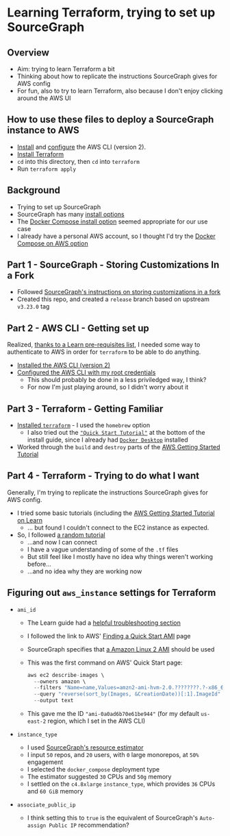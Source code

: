 # Learning Terraform, trying to set up SourceGraph

## Overview

- Aim: trying to learn Terraform a bit
- Thinking about how to replicate the instructions SourceGraph gives for AWS config
- For fun, also to try to learn Terraform, also because I don't enjoy clicking around the AWS UI

## How to use these files to deploy a SourceGraph instance to AWS

- [Install](https://docs.aws.amazon.com/cli/latest/userguide/install-cliv2.html) and [configure](https://docs.aws.amazon.com/cli/latest/userguide/cli-configure-quickstart.html#cli-configure-quickstart-config) the AWS CLI (version 2).
- [Install Terraform](https://learn.hashicorp.com/tutorials/terraform/install-cli?in=terraform/aws-get-started)
- `cd` into this directory, then `cd` into `terraform`
- Run `terraform apply`

## Background

- Trying to set up SourceGraph
- SourceGraph has many [install options](https://docs.sourcegraph.com/admin/install)
- The [Docker Compose install option](https://docs.sourcegraph.com/admin/install/docker-compose) seemed appropriate for our use case
- I already have a personal AWS account, so I thought I'd try the [Docker Compose on AWS option](https://docs.sourcegraph.com/admin/install/docker-compose/aws)

## Part 1 - SourceGraph - Storing Customizations In a Fork

- Followed [SourceGraph's instructions on storing customizations in a fork](https://docs.sourcegraph.com/admin/install/docker-compose#optional-recommended-store-customizations-in-a-fork)
- Created this repo, and created a `release` branch based on upstream `v3.23.0` tag

## Part 2 - AWS CLI - Getting set up

Realized, [thanks to a Learn pre-requisites list](https://learn.hashicorp.com/tutorials/terraform/aws-build?in=terraform/aws-get-started#prerequisites), I needed some way to authenticate to AWS in order for `terraform` to be able to do anything.

- [Installed the AWS CLI (version 2)](https://docs.aws.amazon.com/cli/latest/userguide/install-cliv2.html)
- [Configured the AWS CLI with my root credentials](https://docs.aws.amazon.com/cli/latest/userguide/cli-configure-quickstart.html#cli-configure-quickstart-config)
  - This should probably be done in a less priviledged way, I think?
  - For now I'm just playing around, so I didn't worry about it

## Part 3 - Terraform - Getting Familiar

- [Installed `terraform`](https://learn.hashicorp.com/tutorials/terraform/install-cli?in=terraform/aws-get-started) - I used the `homebrew` option
  - I also tried out the [`"Quick Start Tutorial"`](https://learn.hashicorp.com/tutorials/terraform/install-cli?in=terraform/aws-get-started#quick-start-tutorial) at the bottom of the install guide, since I already had [`Docker Desktop`](https://docs.docker.com/docker-for-mac/install/) installed
- Worked through the `build` and `destroy` parts of the [AWS Getting Started Tutorial](https://learn.hashicorp.com/collections/terraform/aws-get-started)

## Part 4 - Terraform - Trying to do what I want

Generally, I'm trying to replicate the instructions SourceGraph gives for AWS config.

- I tried some basic tutorials (including the [AWS Getting Started Tutorial on Learn](https://learn.hashicorp.com/collections/terraform/aws-get-started)
  - ... but found I couldn't connect to the EC2 instance as expected.
- So, I followed [a random tutorial](https://medium.com/@hmalgewatta/setting-up-an-aws-ec2-instance-with-ssh-access-using-terraform-c336c812322f)
  - ...and now I can connect
  - I have a vague understanding of some of the `.tf` files
  - But still feel like I mostly have no idea why things weren't working before...
  - ...and no idea why they are working now

## Figuring out `aws_instance` settings for Terraform

- `ami_id`
  - The Learn guide had a [helpful troubleshooting section](https://learn.hashicorp.com/tutorials/terraform/aws-build?in=terraform/aws-get-started#troubleshooting)
  - I followed the link to AWS' [Finding a Quick Start AMI](https://docs.aws.amazon.com/AWSEC2/latest/UserGuide/finding-an-ami.html#finding-quick-start-ami) page
  - SourceGraph specifies that [a Amazon Linux 2 AMI](https://docs.sourcegraph.com/admin/install/docker-compose/aws#deploy-to-ec2) should be used
  - This was the first command on AWS' Quick Start page:

      ```s
      aws ec2 describe-images \
        --owners amazon \
        --filters "Name=name,Values=amzn2-ami-hvm-2.0.????????.?-x86_64-gp2" "Name=state,Values=available" \
        --query "reverse(sort_by(Images, &CreationDate))[:1].ImageId" \
        --output text
      ```

  - This gave me the ID `"ami-0a0ad6b70e61be944"` (for my default `us-east-2` region, which I set in the AWS CLI)

- `instance_type`
  - I used [SourceGraph's resource estimator](https://docs.sourcegraph.com/admin/install/resource_estimator)
  - I input `50` repos, and `20` users, with `0` large monorepos, at `50%` engagement
  - I selected the `docker_compose` deployment type
  - The estimator suggested `30` CPUs and `50g` memory
  - I settled on the `c4.8xlarge` `instance_type`, which provides `36` CPUs and `60 GiB` memory

- `associate_public_ip`
  - I think setting this to `true` is the equivalent of SourceGraph's `Auto-assign Public IP` recommendation?
